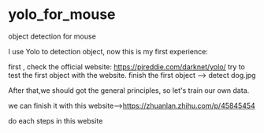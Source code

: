 # yolo_for_mouse
object detection for mouse

I use Yolo to detection object, now this is my first experience:

first , check the official website: https://pjreddie.com/darknet/yolo/
try to test the first object with the website.
finish the first object --> detect dog.jpg

After that,we should got the general principles, so let's train our own data.

we can finish it with this website-->https://zhuanlan.zhihu.com/p/45845454

do each steps in this website



